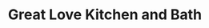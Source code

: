 ---
title: "Great Love Kitchen and Bath"
url: /brooklyn/great-love-kitchen-and-bath/
shop: Badezimmer
---